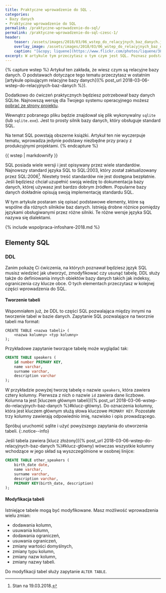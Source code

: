 ```yaml
---
title: Praktyczne wprowadzenie do SQL .
categories:
- Bazy danych
- Praktyczne wprowadzenie do SQL
permalink: /praktyczne-wprowadzenie-do-sql/
permalink: /praktyczne-wprowadzenie-do-sql-czesc-1/
header:
    teaser: /assets/images/2018/03/06_wstep_do_relacyjnych_baz_danych.jpg
    overlay_image: /assets/images/2018/03/06_wstep_do_relacyjnych_baz_danych.jpg
    caption: "[&copy; liquene](https://www.flickr.com/photos/liquene/3802773731/sizes/l)"
excerpt: W artykule tym przeczytasz o tym czym jest SQL. Poznasz podstawowe rodzaje zapytań. Przeczytasz o tym jak tworzyć tabele. Dowiesz się jak pobierać, dodawać, modyfikowac i usuwać dane z bazy danych. W artykule znajdziesz sporo praktycznych ćwiczeń, w których będziesz mógł sprawdzić zdobytą wiedzę.
---
```


{% capture wstep %}
Artykuł ten zakłada, że wiesz czym są relacyjne bazy danych. O podstawach dotyczące tego tematu przeczytasz w ostatnim [artykule opisującym relacyjne bazy danych]({% post_url 2018-03-06-wstep-do-relacyjnych-baz-danych %}).

Dodatkowo do ćwiczeń praktycznych będziesz potrzebował bazy danych SQLite. Najnowszą wersję dla Twojego systemu operacyjnego możesz [pobrać ze strony projektu](https://www.sqlite.org/download.html).

Wewnątrz pobranego pliku będzie znajdował się plik wykonywalny `sqlite` (lub `sqlite.exe`). Jest to prosty silnik bazy danych, który obsługuje standard SQL.

Na temat SQL powstają obszerne książki. Artykuł ten nie wyczerpuje tematu, wprowadza jedynie podstawy niezbędne przy pracy z produkcyjnymi projektami.
{% endcapture %}

<div class="notice--info">
  {{ wstep | markdownify }}
</div>


SQL posiada wiele wersji i jest opisywany przez wiele standardów. Najnowszy standard języka SQL to SQL:2003, który został zaktualizowany przez SQL:2006[^aktualny]. Niestety treść standardów nie jest dostępna bezpłatnie. Jeśli będziesz chciał uzupełnić swoją wiedzę to dokumentacja bazy danych, której używasz jest bardzo dobrym źródłem. Popularne bazy danych dokładnie opisują swoją implementację standardu SQL.

[^aktualny]: Stan na 19.03.2018.

W tym artykule postaram się opisać podstawowe elementy, które są wspólne dla różnych silników baz danych. Istnieją drobne różnice pomiędzy językami obsługiwanymi przez różne silniki. Te różne wersje języka SQL nazywa się dialektami.

{% include wspolpraca-infoshare-2018.md %}

## Elementy SQL

### DDL

Zanim pokażę Ci ćwiczenia, na których poznawał będziesz język SQL musisz wiedzieć jak utworzyć, zmodyfikować czy usunąć tabelę. DDL służy także do definiowania innych obiektów bazy danych takich jak indeksy, ograniczenia czy klucze obce. O tych elementach przeczytasz w kolejnej części wprowadzenia do SQL.

#### Tworzenie tabeli

Wspomniałem już, że DDL to części SQL pozwalająca między innymi na tworzenie tabel w bazie danych. Zapytanie SQL pozwalające na tworznie tabeli ma format:

    CREATE TABLE <nazwa tabeli> (
        <nazwa kolumny> <typ kolumny>
    );

Przykładowe zapytanie tworzące tabelę może wyglądać tak:

```sql
CREATE TABLE speakers (
    id number PRIMARY KEY,
    name varchar,
    surname varchar,
    description varchar
);
```

W przykładzie powyżej tworzę tabelę o nazwie `speakers`, która zawiera cztery kolumny. Pierwsza z nich o nazwie `id` zawiera dane liczbowe. Kolumna ta jest [kluczem głównym tabeli]({% post_url 2018-03-06-wstep-do-relacyjnych-baz-danych %}#klucz-główny). Do oznaczenia kolumny, która jest kluczem głównym służą słowa kluczowe `PRIMARY KEY`. Pozostałe trzy kolumny zawierają odpowiednio imię, nazwisko i opis prowadzącego.

Spróbuj uruchomić sqlite i użyć powyższego zapytania do utworzenia tabeli.
{:.notice--info}

Jeśli tabela zawiera [klucz złożony]({% post_url 2018-03-06-wstep-do-relacyjnych-baz-danych %}#klucz-główny) wówczas wszystkie kolumny wchodzące w jego skład są wyszczególnione w osobnej linijce:

```sql
CREATE TABLE other_speakers (
	birth_date date,
	name varchar,
	surname varchar,
	description varchar,
	PRIMARY KEY(birth_date, description)
);
```

#### Modyfikacja tabeli

Istniejące tabele mogą być modyfikowane. Masz możliwość wprowadzenia wielu zmian:

- dodawania kolumn,
- usuwania kolumn,
- dodawania ograniczeń,
- usuwania ograniczeń,
- zmiany wartości domyślnych,
- zmiany typu kolumn,
- zmiany nazw kolumn,
- zmiany nazwy tabeli.

Do modyfikacji tabel służy zapytanie `ALTER TABLE`.
